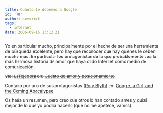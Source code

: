 ```yaml
---
title: Cuánto le debemos a Google
id: '78'
author: neverbot
tags:
  - internet
date: 2006-09-15 13:12:21
---
```


Yo en particular mucho, principalmente por el hecho de ser una herramienta de búsqueda excelente, pero hay que reconocer que hay quienes le deben mucho más. En particular los protagonistas de la que probablemente sea la más hermosa historia de amor que haya dado Internet como medio de comunicación.

~~Vía: [LaTejedora](http://blogs.prisacom.com/latejedora/) en: [Cuento de amor y posicionamiento](http://blogs.prisacom.com/latejedora/?p=526)~~

Contado por uno de sus protagonistas ([Rory Blyth](http://neopoleon.com)) en: [Google, a Girl, and the Coming Apocalypse](https://www.neopoleon.com/blog/google-a-girl-and-the-coming-apocalypse/).

Os haría un resumen, pero creo que otros lo han contado antes y quizá mejor de lo que yo podría hacerlo (que no me apetece, vamos).

